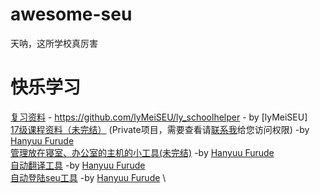 # awesome-seu
天呐，这所学校真厉害
# 快乐学习
[复习资料](https://github.com/lyMeiSEU/ly_schoolhelper) - https://github.com/lyMeiSEU/ly_schoolhelper - by [lyMeiSEU] \
[17级课程资料（未完结）](https://github.com/HanyuuFurude/cw23) (Private项目，需要查看请[联系我](mailto:furude_hanyuu@outlook.com)给您访问权限) -by [Hanyuu Furude]([https:\\hanyuu.ml](https://hanyuufurude.github.io/)) \
[管理放在寝室、办公室的主机的小工具(未完结)](https://github.com/Skylark-Studio/TelnetSkylark) -by [Hanyuu Furude]([https:\\hanyuu.ml](https://hanyuufurude.github.io/)) \
[自动翻译工具](https://github.com/HanyuuFurude/CopyTranslatePaste) -by [Hanyuu Furude]([https:\\hanyuu.ml](https://hanyuufurude.github.io/)) \
[自动登陆seu工具](https://github.com/HanyuuFurude/seuLogin) -by [Hanyuu Furude]([https:\\hanyuu.ml](https://hanyuufurude.github.io/)) \